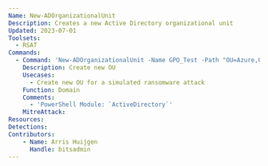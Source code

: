 ```yaml
---
Name: New-ADOrganizationalUnit
Description: Creates a new Active Directory organizational unit
Updated: 2023-07-01
Toolsets:
  - RSAT
Commands:
  - Command: 'New-ADOrganizationalUnit -Name GPO_Test -Path "OU=Azure,OU=Servers,DC=ad,DC=bitsadmin,DC=com"'
    Description: Create new OU
    Usecases:
      - Create new OU for a simulated ransomware attack
    Function: Domain
    Comments:
      - 'PowerShell Module: `ActiveDirectory`'
    MitreAttack:
Resources:
Detections:
Contributors:
    - Name: Arris Huijgen
      Handle: bitsadmin
---
```

